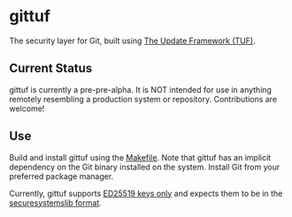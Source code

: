 # gittuf

The security layer for Git, built using
[The Update Framework (TUF)](https://theupdateframework.io/).

## Current Status

gittuf is currently a pre-pre-alpha. It is NOT intended for use in anything
remotely resembling a production system or repository. Contributions are
welcome!

## Use

Build and install gittuf using the [Makefile](./Makefile). Note that gittuf has
an implicit dependency on the Git binary installed on the system. Install Git
from your preferred package manager.

Currently, gittuf supports
[ED25519 keys only](https://github.com/adityasaky/gittuf/issues/5) and expects
them to be in the
[securesystemslib format](https://github.com/secure-systems-lab/securesystemslib/blob/master/securesystemslib/formats.py#L316-L323).
